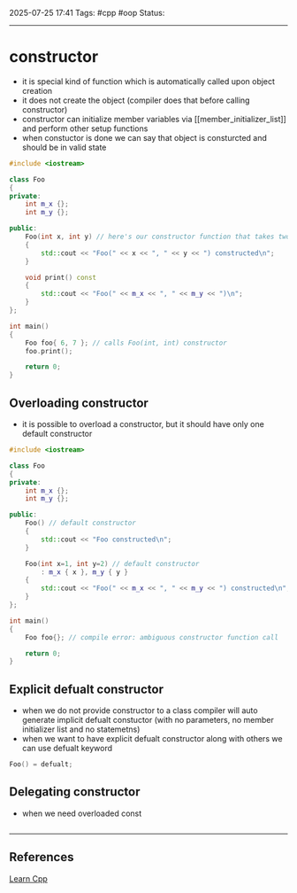 
2025-07-25 17:41
Tags: #cpp #oop
Status:

---
# constructor
- it is special kind of function which is automatically called upon object creation
- it does not create the object (compiler does that before calling constructor)
- constructor can initialize member variables via [[member_initializer_list]] and perform other setup functions
- when constuctor is done we can say that object is consturcted and should be in valid state
```cpp
#include <iostream>

class Foo
{
private:
    int m_x {};
    int m_y {};

public:
    Foo(int x, int y) // here's our constructor function that takes two initializers
    {
        std::cout << "Foo(" << x << ", " << y << ") constructed\n";
    }

    void print() const
    {
        std::cout << "Foo(" << m_x << ", " << m_y << ")\n";
    }
};

int main()
{
    Foo foo{ 6, 7 }; // calls Foo(int, int) constructor
    foo.print();

    return 0;
}
```
## Overloading constructor
- it is possible to overload a constructor, but it should have only one default constructor
```cpp
#include <iostream>

class Foo
{
private:
    int m_x {};
    int m_y {};

public:
    Foo() // default constructor
    {
        std::cout << "Foo constructed\n";
    }

    Foo(int x=1, int y=2) // default constructor
        : m_x { x }, m_y { y }
    {
        std::cout << "Foo(" << m_x << ", " << m_y << ") constructed\n";
    }
};

int main()
{
    Foo foo{}; // compile error: ambiguous constructor function call

    return 0;
}
```

## Explicit defualt constructor
- when we do not provide constructor to a class compiler will auto generate implicit defualt constuctor (with no parameters, no member initializer list and no statemetns)
- when we want to have explicit defualt constructor along with others we can use defualt keyword
```cpp
Foo() = defualt;
```

## Delegating constructor
- when we need overloaded const
```cpp
```


---
## References
[Learn Cpp](https://www.learncpp.com/cpp-tutorial/introduction-to-constructors/)


